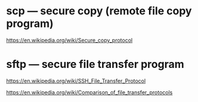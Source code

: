 # scp — secure copy (remote file copy program)

https://en.wikipedia.org/wiki/Secure_copy_protocol

# sftp — secure file transfer program

https://en.wikipedia.org/wiki/SSH_File_Transfer_Protocol

https://en.wikipedia.org/wiki/Comparison_of_file_transfer_protocols
